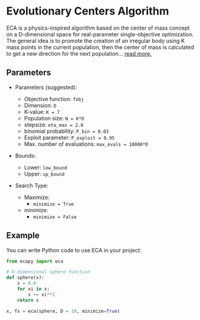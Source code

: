 # Evolutionary Centers Algorithm

ECA is a physics-inspired algorithm based on the center of mass concept on 
a D-dimensional space for real-parameter single-objective optimization. The 
general idea is to promote the creation of an irregular body using K mass points
in the current population, then the center of mass is calculated to get a new direction 
for the next population... [read more.](https://www.dropbox.com/s/kqc22ki2edjtt0y/ECA-optimization.pdf)

## Parameters
- Parameters (suggested):
    - Objective function: `fobj`
    - Dimension: `D`
    - K-value:
           `K = 7`
    - Population size:
           `N = K*D`
    - stepsize:
           `eta_max = 2.0`
    - binomial probability:
           `P_bin = 0.03`
    - Exploit parameter:
           `P_exploit = 0.95`
     - Max. number of evaluations:
           `max_evals = 10000*D`

- Bounds:
     - Lower: `low_bound`
     - Upper: `up_bound`

- Search Type:
    - Maximize:
        - `minimize = True`
    - minimize:
        - `minimize = False`


## Example

You can write Python code to use ECA in your project:

```python
from ecapy import eca

# D-dimensional sphere function
def sphere(x):
    s = 0.0
    for xi in x:
        s += xi**2
    return s

x, fx = eca(sphere, D = 10, minimize=True)

```